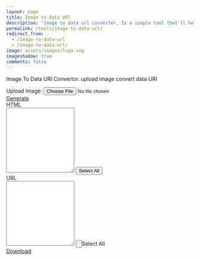 ```yaml
---
layout: page
title: Image to Data URl
description: "Image to data url converter, Is a simple tool that'll help you to turn images into data files."
permalink: /tools/image-to-data-url/
redirect_from:
  - /image-to-data-url
  - /image-to-data-url/
image: assets/images/logo.svg
imageshadow: true
comments: false
---
```






Image To Data URI Convertor. upload image convert data URI

<div>Upload Image: <input name="image" type="file" id="choose" accept="image/*">
<div id="ldimg" style="display: none;">Loading...</div></div>
<div class="btn btn-dark">
<a href="#" id="generate"><span><i></i></span>Generate</a>
</div>
<div>
<div rows="8" class="form-control mb-3">HTML</div>
<!--div>
<a href="#" class="dwn_code" data-id="html" title="Download code"><i class="fa fa-download"></i></a>
<a href="#" class="copy_code" data-target="code_html" data-id="html" title="copy code"><i class="fa fa-copy"></i></a>
</div-->
<textarea rows="8" class="form-control mb-3" style="height: 13em;" id="code_html" readonly="readonly" aria-label="HTML code"></textarea>
<button class="code_selectall btn-dark" data-id="code_html" type="button">Select All</button>
<!--/div>
</div-->
<div rows="8" class="form-control mb-3">URL</div>
<!--div>
<a href="#" class="dwn_code" data-id="link" title="Download code"><i class="fa fa-download"></i></a>
<a href="#" class="copy_code" data-target="code_url" data-id="link" title="copy code"><i class="fa fa-copy"></i></a>
</div-->
<!--textarea class="form-control" id="code_url" readonly="readonly" style="height: 13em;" aria-label="HTML Code"></textarea-->
<textarea rows="8" class="form-control" style="height: 13em;" id="code_url" readonly="readonly" aria-label="HTML Code"></textarea>
<input class="btn btn-dark" data-id="code_url" type="button">Select All</input>
<br />
<a href="#" id="code-dwnload" class="btn btn-dark">Download</a>



<script src="https://www.html-code-generator.com/js/hcg/jquery-3.5.1.js"></script>
<script src="https://www.html-code-generator.com/js/hcg/script-4.js?125"></script>
<script>
(function(d){"object"==typeof hcg&&d(hcg)})(function(d){function k(c){var e=c.offset(),f=$('<div class="copy-alert">Copied!</div>');$("body").append(f);var g=f.outerHeight(),h=f.outerWidth()/2;f.css({top:e.top-g+"px",left:e.left-h+"px",display:"block"});f.fadeOut(2E3,function(){$(this).remove()});$("#"+c.data("target")).effect("highlight",{color:"#0085ef"},200)}function l(c){var e=new FileReader,f=new Image;e.readAsDataURL(c);e.onload=function(g){f.src=g.target.result;f.onload=function(){var h=this.width,
m=this.height,n=c.type,p=c.name,q=~~(c.size/1024)+"KB";$("#img-ld-dv").html('<div class="img-ttl"> <div class="div-col"><div id="wfi_inptc"></div></div> <div class="div-col"> <div class="imgs-size-jq"> <div id="img-name" class="size-img"></div> <div id="img-height" class="size-img"></div> <div id="img-width" class="size-img"></div> <div id="img-size" class="size-img"></div> <div id="img-type" class="size-img"></div> </div> </div> </div>');$("#wfi_inptc").html('<img id="wfi_inptc" src="'+this.src+
'">');$("#img-height").html("Height : "+m);$("#img-width").html("Width : "+h);$("#img-name").html("Name : "+p);$("#img-type").html("Type : "+n);$("#img-size").html("Size : "+q);t=this.src;b=""==t?"":'<img src="'+t+'"/>';d.html=b;d.link=t;$("#ldimg").hide()};f.onerror=function(){d.alert("Invalid file type: "+c.type);$("#ldimg").hide()}}}$("#choose").change(function(){$("#ldimg").show();if((a=this.files)&&a[0])for(var c=0;c<a.length;c++)l(a[c])});$("#generate").click(function(c){c.preventDefault();
$("#code_html").val(d.getHtml());$("#code_url").val(d.getLink())});$("#code-dwnload").click(function(c){d.download("data-uri.html","text/html",d.getHtml());c.preventDefault()});$(".dwn_code").click(function(c){var e=$(c.currentTarget).data("id");"url"==e?d.download("link.txt","text/txt",d.link):"html"==e?d.download("link-html.html","text/html",d.html):"css"==e?d.download("link-css.css","text/css",d.css):"js"==e&&d.download("link-js.js","text/javascript",d.js);c.preventDefault()});$(".copy_code").click(function(c){c.preventDefault();
c=$(c.currentTarget);k(c);c=c.data("id");"link"==c?d.copy(d.link):"html"==c?d.copy(d.html):"css"==c?d.copy(d.css):"js"==c&&d.copy(d.js)});$(".code_selectall").click(function(c){d.selectAll(c)});$(document).ready(function(){d.load_cm()});$(document).on("focusin",".bc_bxbd",function(){$(this).closest(".bl_bx").addClass("fcsbx")});$(document).on("focusout",".bc_bxbd",function(){$(this).closest(".bl_bx").removeClass("fcsbx")});$(document).on("click",".bx_min",function(c){c.preventDefault();
var e=$(this).closest(".bl_bx");c=e.find(".bc_bxbd");var f=$(this);c.stop(!0,!0).slideToggle(function(){f.toggleClass("i-pls");e.toggleClass("dsbbx")})});$(".bl_bxhr").empty()});
</script><script>
   var adb = false;
   function dadb() {adb = true} 
</script>
